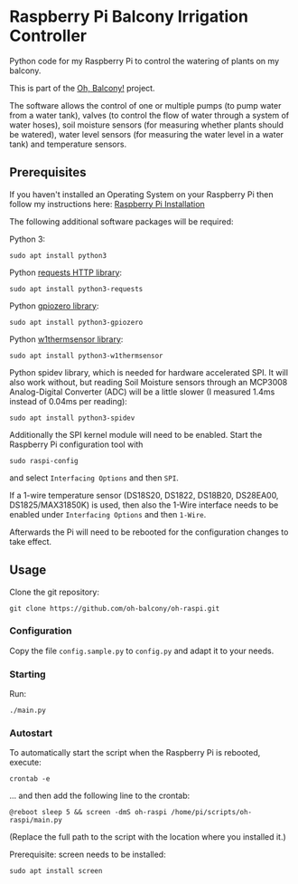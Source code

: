 # Raspberry Pi Balcony Irrigation Controller

Python code for my Raspberry Pi to control the watering of plants on my balcony.

This is part of the [Oh, Balcony!](http://oh-balcony.github.io/) project.

The software allows the control of one or multiple pumps (to pump water from a water tank), valves (to control the flow of water through a system of water hoses), soil moisture sensors (for measuring whether plants should be watered), water level sensors (for measuring the water level in a water tank) and temperature sensors.

## Prerequisites

If you haven't installed an Operating System on your Raspberry Pi then follow my instructions here: [Raspberry Pi Installation](https://github.com/oh-balcony/oh-balcony.github.io/wiki/Raspberry-Pi-Installation)

The following additional software packages will be required:

Python 3:

    sudo apt install python3
    
Python [requests HTTP library](http://docs.python-requests.org):

    sudo apt install python3-requests

Python [gpiozero library](http://gpiozero.readthedocs.io):

    sudo apt install python3-gpiozero

Python [w1thermsensor library](https://github.com/timofurrer/w1thermsensor):

    sudo apt install python3-w1thermsensor

Python spidev library, which is needed for hardware accelerated SPI. It will also work without, but reading Soil Moisture sensors through an MCP3008 Analog-Digital Converter (ADC) will be a little slower (I measured 1.4ms instead of 0.04ms per reading):

    sudo apt install python3-spidev

Additionally the SPI kernel module will need to be enabled. Start the Raspberry Pi configuration tool with

    sudo raspi-config

and select `Interfacing Options` and then `SPI`.

If a 1-wire temperature sensor (DS18S20, DS1822, DS18B20, DS28EA00, DS1825/MAX31850K) is used, then also the 1-Wire interface needs to be enabled under `Interfacing Options` and then `1-Wire`.

Afterwards the Pi will need to be rebooted for the configuration changes to take effect.

## Usage

Clone the git repository:

    git clone https://github.com/oh-balcony/oh-raspi.git

### Configuration

Copy the file `config.sample.py` to `config.py` and adapt it to your needs.

### Starting

Run:

    ./main.py

### Autostart

To automatically start the script when the Raspberry Pi is rebooted, execute:

    crontab -e

... and then add the following line to the crontab:

    @reboot sleep 5 && screen -dmS oh-raspi /home/pi/scripts/oh-raspi/main.py

(Replace the full path to the script with the location where you installed it.)

Prerequisite: screen needs to be installed:

    sudo apt install screen
